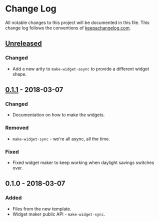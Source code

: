 # Change Log
All notable changes to this project will be documented in this file. This change log follows the conventions of [keepachangelog.com](http://keepachangelog.com/).

## [Unreleased]
### Changed
- Add a new arity to `make-widget-async` to provide a different widget shape.

## [0.1.1] - 2018-03-07
### Changed
- Documentation on how to make the widgets.

### Removed
- `make-widget-sync` - we're all async, all the time.

### Fixed
- Fixed widget maker to keep working when daylight savings switches over.

## 0.1.0 - 2018-03-07
### Added
- Files from the new template.
- Widget maker public API - `make-widget-sync`.

[Unreleased]: https://github.com/your-name/amino/compare/0.1.1...HEAD
[0.1.1]: https://github.com/your-name/amino/compare/0.1.0...0.1.1
